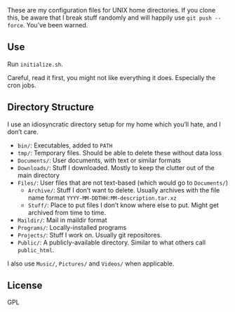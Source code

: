 These are my configuration files for UNIX home directories. If you
clone this, be aware that I break stuff randomly and will happily use
`git push --force`. You’ve been warned.

## Use

Run `initialize.sh`.

Careful, read it first, you might not like everything it does.
Especially the cron jobs.

## Directory Structure

I use an idiosyncratic directory setup for my home which you’ll hate,
and I don’t care.

- `bin/`: Executables, added to `PATH`
- `tmp/`: Temporary files. Should be able to delete these without data loss
- `Documents/`: User documents, with text or similar formats
- `Downloads/`: Stuff I downloaded. Mostly to keep the clutter out of the main directory
- `Files/`: User files that are not text-based (which would go to `Documents/`)
  - `Archive/`: Stuff I don’t want to delete. Usually archives with the file name format `YYYY-MM-DDTHH:MM-description.tar.xz`
  - `Stuff/`: Place to put files I don’t know where else to put. Might get archived from time to time.
- `Maildir/`: Mail in maildir format
- `Programs/`: Locally-installed programs
- `Projects/`: Stuff I work on. Usually git repositores.
- `Public/`: A publicly-available directory. Similar to what others call `public_html`.

I also use `Music/`, `Pictures/` and `Videos/` when applicable.

## License

GPL
